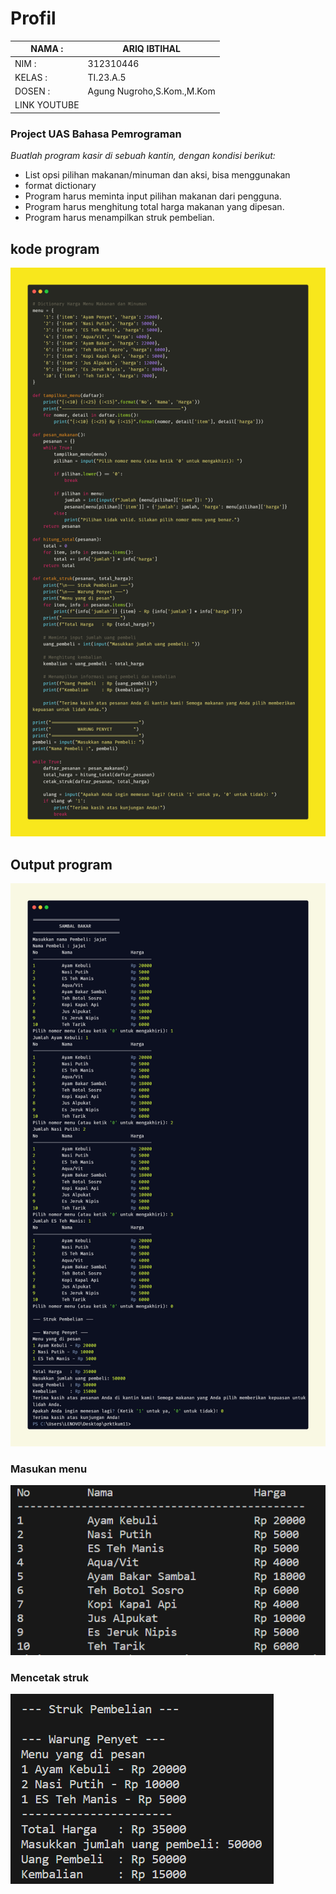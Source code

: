 # Profil

| NAMA  :| ARIQ IBTIHAL |
| --- | --- |
| NIM   :| 312310446 |
| KELAS :| TI.23.A.5 |
| DOSEN :| Agung Nugroho,S.Kom.,M.Kom |
| LINK YOUTUBE |                      |

### Project UAS Bahasa Pemrograman

*Buatlah program kasir di sebuah kantin, dengan kondisi berikut:*
- List opsi pilihan makanan/minuman dan aksi, bisa menggunakan
- format dictionary
- Program harus meminta input pilihan makanan dari pengguna.
- Program harus menghitung total harga makanan yang dipesan.
- Program harus menampilkan struk pembelian.

## kode program 
![Alt text](<carbon 5.png>)

## Output program
![Alt text](<carbon (6).png>)
### Masukan menu
![Alt text](Gambar/image1.png)

### Mencetak struk
![Alt text](Gambar/image.png)